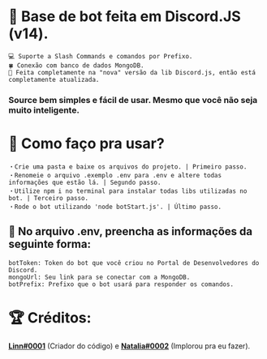 # 🤖 Base de bot feita em Discord.JS (v14).

```
💻 Suporte a Slash Commands e comandos por Prefixo.
🍀 Conexão com banco de dados MongoDB.
💠 Feita completamente na "nova" versão da lib Discord.js, então está completamente atualizada.
```
### Source bem simples e fácil de usar. Mesmo que você não seja muito inteligente.

# 🏡 Como faço pra usar?
```
・Crie uma pasta e baixe os arquivos do projeto. | Primeiro passo.
・Renomeie o arquivo .exemplo .env para .env e altere todas informações que estão lá. | Segundo passo.
・Utilize npm i no terminal para instalar todas libs utilizadas no bot. | Terceiro passo.
・Rode o bot utilizando 'node botStart.js'. | Último passo.
```

## 🚨 No arquivo .env, preencha as informações da seguinte forma:
```
botToken: Token do bot que você criou no Portal de Desenvolvedores do Discord.
mongoUrl: Seu link para se conectar com a MongoDB.
botPrefix: Prefixo que o bot usará para responder os comandos.
```

# 🏆 Créditos:

**[Linn#0001](https://discord.gg/nayeon)** (Criador do código) e **[Natalia#0002](https://github.com/nataliagomes2)** (Implorou pra eu fazer).
